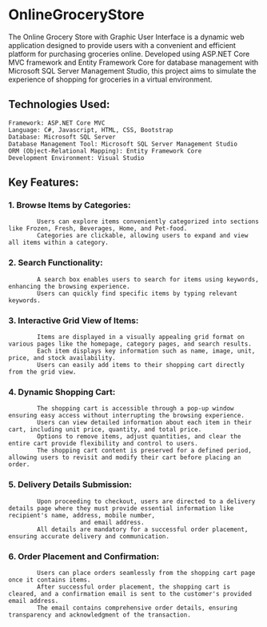 # OnlineGroceryStore
The Online Grocery Store with Graphic User Interface is a dynamic web application designed to provide users with a convenient and efficient platform for purchasing groceries online. Developed using ASP.NET Core MVC framework and Entity Framework Core for database management with Microsoft SQL Server Management Studio, this project aims to simulate the experience of shopping for groceries in a virtual environment.

## Technologies Used:
	Framework: ASP.NET Core MVC
	Language: C#, Javascript, HTML, CSS, Bootstrap
	Database: Microsoft SQL Server
	Database Management Tool: Microsoft SQL Server Management Studio
	ORM (Object-Relational Mapping): Entity Framework Core
	Development Environment: Visual Studio

## Key Features:

### 1. Browse Items by Categories:
			Users can explore items conveniently categorized into sections like Frozen, Fresh, Beverages, Home, and Pet-food.
			Categories are clickable, allowing users to expand and view all items within a category.
### 2. Search Functionality:
			A search box enables users to search for items using keywords, enhancing the browsing experience.
			Users can quickly find specific items by typing relevant keywords.
### 3. Interactive Grid View of Items:
			Items are displayed in a visually appealing grid format on various pages like the homepage, category pages, and search results.
			Each item displays key information such as name, image, unit, price, and stock availability.
			Users can easily add items to their shopping cart directly from the grid view.
### 4. Dynamic Shopping Cart:
			The shopping cart is accessible through a pop-up window ensuring easy access without interrupting the browsing experience.
			Users can view detailed information about each item in their cart, including unit price, quantity, and total price.
			Options to remove items, adjust quantities, and clear the entire cart provide flexibility and control to users.
			The shopping cart content is preserved for a defined period, allowing users to revisit and modify their cart before placing an order.
### 5. Delivery Details Submission:
			Upon proceeding to checkout, users are directed to a delivery details page where they must provide essential information like recipient's name, address, mobile number, 
                        and email address.
			All details are mandatory for a successful order placement, ensuring accurate delivery and communication.
### 6. Order Placement and Confirmation:
			Users can place orders seamlessly from the shopping cart page once it contains items.
			After successful order placement, the shopping cart is cleared, and a confirmation email is sent to the customer's provided email address.
			The email contains comprehensive order details, ensuring transparency and acknowledgment of the transaction.
   

